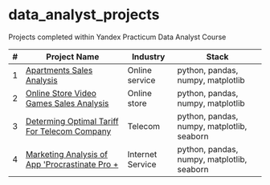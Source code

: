 # data_analyst_projects
Projects completed within Yandex Practicum Data Analyst Course

| #  | Project Name | Industry  | Stack |
| ------------- | ------------- | ------------- | ------------- |
| 1  | [Apartments Sales Analysis](projects_rus/1_apartments_sales_analysis/apartments_sales_analysis.ipynb)  | Online service | python, pandas, numpy, matplotlib |
| 2  | [Online Store Video Games Sales Analysis](projects_rus/2_video_games_online_store_sales/video_games_online_store_sales.ipynb) | Online store | python, pandas, numpy, matplotlib |
| 3  | [Determing Optimal Tariff For Telecom Company](projects_rus/3_determing_optimal_tariff_for_telecom_company/statistical_data_analysis.ipynb) | Telecom | python, pandas, numpy, matplotlib, seaborn |
| 4  | [Marketing Analysis of App 'Procrastinate Pro +](projects_rus/4_marketing_analysis_of_app/business_metric_analysis.ipynb) | Internet Service | python, pandas, numpy, matplotlib, seaborn |

